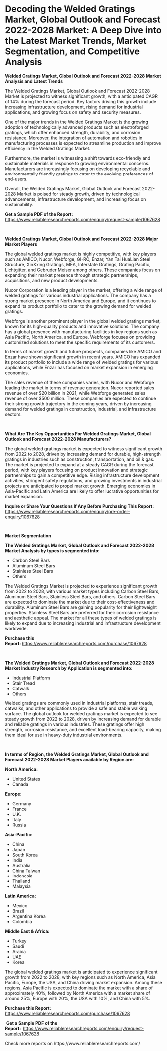<p><h1>Decoding the Welded Gratings Market, Global Outlook and Forecast 2022-2028 Market: A Deep Dive into the Latest Market Trends, Market Segmentation, and Competitive Analysis</h1></p><p><strong>Welded Gratings Market, Global Outlook and Forecast 2022-2028 Market Analysis and Latest Trends</strong></p>
<p><p>The Welded Gratings Market, Global Outlook and Forecast 2022-2028 Market is projected to witness significant growth, with a anticipated CAGR of 14% during the forecast period. Key factors driving this growth include increasing infrastructure development, rising demand for industrial applications, and growing focus on safety and security measures.</p><p>One of the major trends in the Welded Gratings Market is the growing adoption of technologically advanced products such as electroforged gratings, which offer enhanced strength, durability, and corrosion resistance. Moreover, the integration of automation and robotics in manufacturing processes is expected to streamline production and improve efficiency in the Welded Gratings Market.</p><p>Furthermore, the market is witnessing a shift towards eco-friendly and sustainable materials in response to growing environmental concerns. Manufacturers are increasingly focusing on developing recyclable and environmentally friendly gratings to cater to the evolving preferences of end-users.</p><p>Overall, the Welded Gratings Market, Global Outlook and Forecast 2022-2028 Market is poised for steady growth, driven by technological advancements, infrastructure development, and increasing focus on sustainability.</p></p>
<p><strong>Get a Sample PDF of the Report:&nbsp;</strong> <a href="https://www.reliableresearchreports.com/enquiry/request-sample/1067628">https://www.reliableresearchreports.com/enquiry/request-sample/1067628</a></p>
<p>&nbsp;</p>
<p><strong>Welded Gratings Market, Global Outlook and Forecast 2022-2028 Major Market Players</strong></p>
<p><p>The global welded gratings market is highly competitive, with key players such as AMICO, Nucor, Webforge, GI-RO, Enzar, Yan Tai HuaLian Steel Structure, XinXxing Gratings, MEA, Interstate Gratings, Grating Pacific, Lichtgitter, and Gebruder Meiser among others. These companies focus on expanding their market presence through strategic partnerships, acquisitions, and new product developments.</p><p>Nucor Corporation is a leading player in the market, offering a wide range of welded gratings for various industrial applications. The company has a strong market presence in North America and Europe, and it continues to expand its product portfolio to cater to the growing demand for welded gratings.</p><p>Webforge is another prominent player in the global welded gratings market, known for its high-quality products and innovative solutions. The company has a global presence with manufacturing facilities in key regions such as Asia Pacific, North America, and Europe. Webforge focuses on providing customized solutions to meet the specific requirements of its customers.</p><p>In terms of market growth and future prospects, companies like AMICO and Enzar have shown significant growth in recent years. AMICO has expanded its product portfolio to include a wide range of welded gratings for various applications, while Enzar has focused on market expansion in emerging economies.</p><p>The sales revenue of these companies varies, with Nucor and Webforge leading the market in terms of revenue generation. Nucor reported sales revenue of over $20 billion in 2021, while Webforge generated sales revenue of over $500 million. These companies are expected to continue their strong growth trajectory in the coming years, driven by increasing demand for welded gratings in construction, industrial, and infrastructure sectors.</p></p>
<p>&nbsp;</p>
<p><strong>What Are The Key Opportunities For Welded Gratings Market, Global Outlook and Forecast 2022-2028 Manufacturers?</strong></p>
<p><p>The global welded gratings market is expected to witness significant growth from 2022 to 2028, driven by increasing demand for durable, high-strength gratings in industries such as construction, transportation, and oil & gas. The market is projected to expand at a steady CAGR during the forecast period, with key players focusing on product innovation and strategic partnerships to gain a competitive edge. Rising infrastructure development activities, stringent safety regulations, and growing investments in industrial projects are anticipated to propel market growth. Emerging economies in Asia-Pacific and Latin America are likely to offer lucrative opportunities for market expansion.</p></p>
<p><strong>Inquire or Share Your Questions If Any Before Purchasing This Report:</strong> <a href="https://www.reliableresearchreports.com/enquiry/pre-order-enquiry/1067628">https://www.reliableresearchreports.com/enquiry/pre-order-enquiry/1067628</a></p>
<p>&nbsp;</p>
<p><strong>Market Segmentation</strong></p>
<p><strong>The Welded Gratings Market, Global Outlook and Forecast 2022-2028 Market Analysis by types is segmented into:</strong></p>
<p><ul><li>Carbon Steel Bars</li><li>Aluminum Steel Bars</li><li>Stainless Steel Bars</li><li>Others</li></ul></p>
<p><p>The Welded Gratings Market is projected to experience significant growth from 2022 to 2028, with various market types including Carbon Steel Bars, Aluminum Steel Bars, Stainless Steel Bars, and others. Carbon Steel Bars are expected to dominate the market due to their cost-effectiveness and durability. Aluminum Steel Bars are gaining popularity for their lightweight properties. Stainless Steel Bars are preferred for their corrosion resistance and aesthetic appeal. The market for all these types of welded gratings is likely to expand due to increasing industrial and infrastructure development worldwide.</p></p>
<p><strong>Purchase this Report:&nbsp;</strong><a href="https://www.reliableresearchreports.com/purchase/1067628">https://www.reliableresearchreports.com/purchase/1067628</a></p>
<p>&nbsp;</p>
<p><strong>The Welded Gratings Market, Global Outlook and Forecast 2022-2028 Market Industry Research by Application is segmented into:</strong></p>
<p><ul><li>Industrial Platform</li><li>Stair Tread</li><li>Catwalk</li><li>Others</li></ul></p>
<p><p>Welded gratings are commonly used in industrial platforms, stair treads, catwalks, and other applications to provide a safe and stable walking surface. The global outlook for welded gratings market is expected to see steady growth from 2022 to 2028, driven by increasing demand for durable and reliable gratings in various industries. These gratings offer high strength, corrosion resistance, and excellent load-bearing capacity, making them ideal for use in heavy-duty industrial environments.</p></p>
<p>&nbsp;</p>
<p><strong>In terms of Region, the Welded Gratings Market, Global Outlook and Forecast 2022-2028 Market Players available by Region are:</strong></p>
<p>
    <p> <strong> North America: </strong>
        <ul>
            <li>United States</li>
            <li>Canada</li>
        </ul>
        </p> 
    <p> <strong> Europe: </strong>
        <ul>
            <li>Germany</li>
            <li>France</li>
            <li>U.K.</li>
            <li>Italy</li>
            <li>Russia</li>
        </ul>
        </p> 
    <p> <strong> Asia-Pacific: </strong>
        <ul>
            <li>China</li>
            <li>Japan</li>
            <li>South Korea</li>
            <li>India</li>
            <li>Australia</li>
            <li>China Taiwan</li>
            <li>Indonesia</li>
            <li>Thailand</li>
            <li>Malaysia</li>
        </ul>
        </p> 
    <p> <strong> Latin America: </strong>
        <ul>
            <li>Mexico</li>
            <li>Brazil</li>
            <li>Argentina Korea</li>
            <li>Colombia</li>
        </ul>
        </p> 
    <p> <strong> Middle East & Africa: </strong>
        <ul>
            <li>Turkey</li>
            <li>Saudi</li>
            <li>Arabia</li>
            <li>UAE</li>
            <li>Korea</li>
        </ul>
    </p>
    </p>
<p><p>The global welded gratings market is anticipated to experience significant growth from 2022 to 2028, with key regions such as North America, Asia Pacific, Europe, the USA, and China driving market expansion. Among these regions, Asia Pacific is expected to dominate the market with a share of approximately 40%, followed by North America with a market share of around 25%, Europe with 20%, the USA with 10%, and China with 5%.</p></p>
<p><strong>Purchase this Report: </strong><a href="https://www.reliableresearchreports.com/purchase/1067628">https://www.reliableresearchreports.com/purchase/1067628</a></p>
<p>&nbsp;<strong>Get a Sample PDF of the Report:&nbsp;&nbsp;</strong><a href="https://www.reliableresearchreports.com/enquiry/request-sample/1067628">https://www.reliableresearchreports.com/enquiry/request-sample/1067628</a></p>
<p><strong></strong></p>
<p>Check more reports on https://www.reliableresearchreports.com/</p>